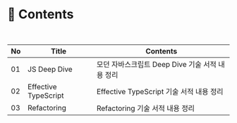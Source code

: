 # :page_facing_up: Contents

<br>

| No   | Title                | Contents                              |
| ---- | -------------------- | ------------------------------------- |
| 01   | JS Deep Dive         | 모던 자바스크립트 Deep Dive 기술 서적 내용 정리 |
| 02   | Effective TypeScript | Effective TypeScript 기술 서적 내용 정리        |
| 03   | Refactoring | Refactoring 기술 서적 내용 정리        |

